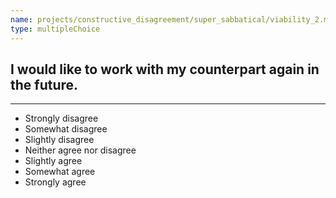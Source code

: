 ```yaml
---
name: projects/constructive_disagreement/super_sabbatical/viability_2.md
type: multipleChoice
---
```


## I would like to work with my counterpart again in the future.

---

- Strongly disagree
- Somewhat disagree
- Slightly disagree
- Neither agree nor disagree
- Slightly agree
- Somewhat agree
- Strongly agree

